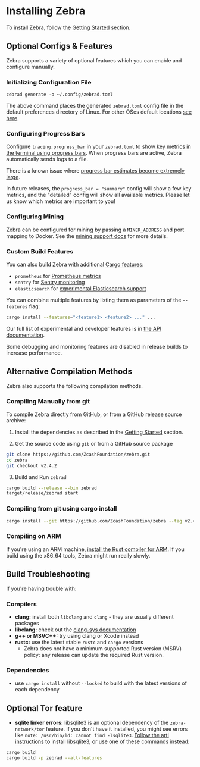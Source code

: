 # Installing Zebra

To install Zebra, follow the [Getting Started](https://zebra.zfnd.org/index.html#getting-started) section.

## Optional Configs & Features

Zebra supports a variety of optional features which you can enable and configure
manually.

### Initializing Configuration File

```console
zebrad generate -o ~/.config/zebrad.toml
```

The above command places the generated `zebrad.toml` config file in the default
preferences directory of Linux. For other OSes default locations [see
here](https://docs.rs/dirs/latest/dirs/fn.preference_dir.html).

### Configuring Progress Bars

Configure `tracing.progress_bar` in your `zebrad.toml` to [show key metrics in
the terminal using progress
bars](https://zfnd.org/experimental-zebra-progress-bars/). When progress bars
are active, Zebra automatically sends logs to a file.

There is a known issue where [progress bar estimates become extremely
large](https://github.com/console-rs/indicatif/issues/556).

In future releases, the `progress_bar = "summary"` config will show a few key
metrics, and the "detailed" config will show all available metrics. Please let
us know which metrics are important to you!

### Configuring Mining

Zebra can be configured for mining by passing a `MINER_ADDRESS` and port mapping
to Docker. See the [mining support
docs](https://zebra.zfnd.org/user/mining-docker.html) for more details.

### Custom Build Features

You can also build Zebra with additional [Cargo
features](https://doc.rust-lang.org/cargo/reference/features.html#command-line-feature-options):

- `prometheus` for [Prometheus metrics](https://zebra.zfnd.org/user/metrics.html)
- `sentry` for [Sentry monitoring](https://zebra.zfnd.org/user/tracing.html#sentry-production-monitoring)
- `elasticsearch` for [experimental Elasticsearch support](https://zebra.zfnd.org/user/elasticsearch.html)

You can combine multiple features by listing them as parameters of the
`--features` flag:

```sh
cargo install --features="<feature1> <feature2> ..." ...
```

Our full list of experimental and developer features is in [the API
documentation](https://docs.rs/zebrad/latest/zebrad/index.html#zebra-feature-flags).

Some debugging and monitoring features are disabled in release builds to
increase performance.

## Alternative Compilation Methods

Zebra also supports the following compilation methods.

### Compiling Manually from git

To compile Zebra directly from GitHub, or from a GitHub release source archive:

1. Install the dependencies as described in the [Getting
   Started](https://zebra.zfnd.org/index.html#getting-started) section.

2. Get the source code using `git` or from a GitHub source package

```sh
git clone https://github.com/ZcashFoundation/zebra.git
cd zebra
git checkout v2.4.2
```

3. Build and Run `zebrad`

```sh
cargo build --release --bin zebrad
target/release/zebrad start
```

### Compiling from git using cargo install

```sh
cargo install --git https://github.com/ZcashFoundation/zebra --tag v2.4.2 zebrad
```

### Compiling on ARM

If you're using an ARM machine, [install the Rust compiler for
ARM](https://rust-lang.github.io/rustup/installation/other.html). If you build
using the x86_64 tools, Zebra might run really slowly.

## Build Troubleshooting

If you're having trouble with:

### Compilers

- **clang:** install both `libclang` and `clang` - they are usually different packages
- **libclang:** check out the [clang-sys documentation](https://github.com/KyleMayes/clang-sys#dependencies)
- **g++ or MSVC++:** try using clang or Xcode instead
- **rustc:** use the latest stable `rustc` and `cargo` versions
  - Zebra does not have a minimum supported Rust version (MSRV) policy: any release can update the required Rust version.

### Dependencies

- use `cargo install` without `--locked` to build with the latest versions of each dependency

## Optional Tor feature

- **sqlite linker errors:** libsqlite3 is an optional dependency of the `zebra-network/tor` feature.
  If you don't have it installed, you might see errors like `note: /usr/bin/ld: cannot find -lsqlite3`.
  [Follow the arti instructions](https://gitlab.torproject.org/tpo/core/arti/-/blob/main/CONTRIBUTING.md#setting-up-your-development-environment)
  to install libsqlite3, or use one of these commands instead:

```sh
cargo build
cargo build -p zebrad --all-features
```

